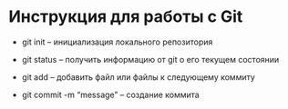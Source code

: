# Инструкция для работы с Git 

* git init – инициализация локального репозитория

* git status – получить информацию от git о его текущем состоянии

* git add – добавить файл или файлы к следующему коммиту 

* git commit -m “message” – создание коммита